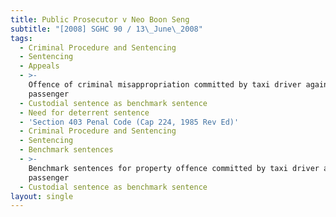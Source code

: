 ```yaml
---
title: Public Prosecutor v Neo Boon Seng
subtitle: "[2008] SGHC 90 / 13\_June\_2008"
tags:
  - Criminal Procedure and Sentencing
  - Sentencing
  - Appeals
  - >-
    Offence of criminal misappropriation committed by taxi driver against
    passenger
  - Custodial sentence as benchmark sentence
  - Need for deterrent sentence
  - 'Section 403 Penal Code (Cap 224, 1985 Rev Ed)'
  - Criminal Procedure and Sentencing
  - Sentencing
  - Benchmark sentences
  - >-
    Benchmark sentences for property offence committed by taxi driver against
    passenger
  - Custodial sentence as benchmark sentence
layout: single
---
```


